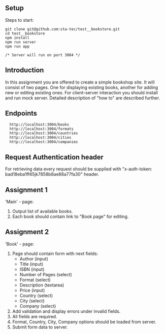 ## Setup

Steps to start:

```
git clone git@github.com:sta-tec/test__bookstore.git
cd test__bookstore
npm install
npm run server
npm run app

/* Server will run on port 3004 */
```

## Introduction

In this assignment you are offered to create a simple bookshop site.
It will consist of two pages. One for displaying existing books, another for adding new or editing existing ones.
For client-server interaction you should install and run mock server.
Detailed description of "how to" are described further.

## Endpoints

```
  http://localhost:3004/books
  http://localhost:3004/formats
  http://localhost:3004/countries
  http://localhost:3004/cities
  http://localhost:3004/companies
```

## Request Authentication header

For retrieving data every request should be supplied with
"x-auth-token: bad18eba1ff45jk7858b8ae88a77fa30" header.

## Assignment 1

'Main' - page:

1. Output list of available books.
2. Each book should contain link to "Book page" for editing.

## Assignment 2

'Book' - page:

1. Page should contain form with next fields:
   - Author (input)
   - Title (input)
   - ISBN (input)
   - Number of Pages (select)
   - Format (select)
   - Description (textarea)
   - Price (input)
   - Country (select)
   - City (select)
   - Company (select)
2. Add validation and display errors under invalid fields.
3. All fields are required.
4. Format, Country, City, Company options should be loaded from server.
5. Submit form data to server.

